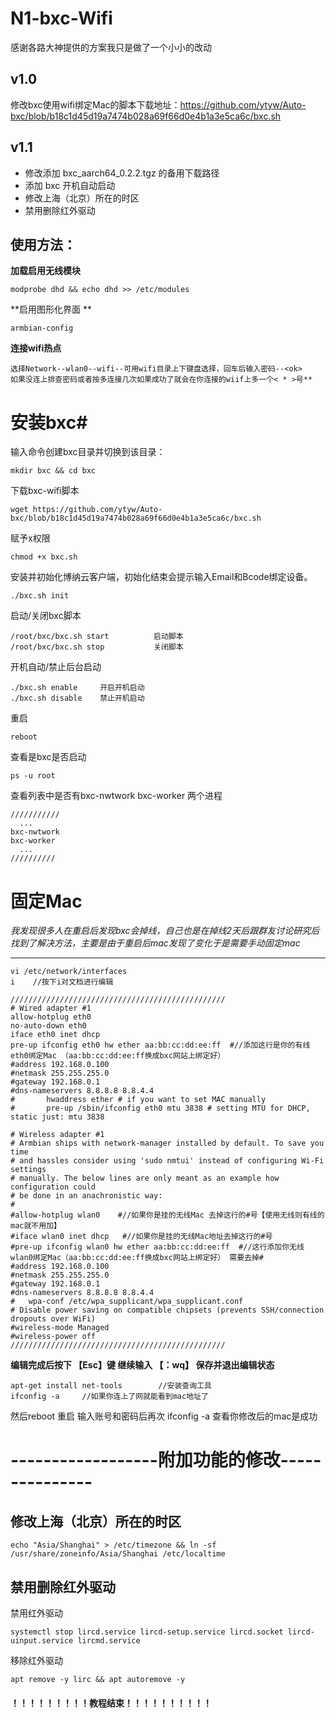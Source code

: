 # N1-bxc-Wifi #
感谢各路大神提供的方案我只是做了一个小小的改动
## v1.0 ##
修改bxc使用wifi绑定Mac的脚本下载地址：https://github.com/ytyw/Auto-bxc/blob/b18c1d45d19a7474b028a69f66d0e4b1a3e5ca6c/bxc.sh
## v1.1 ##
* 修改添加 bxc_aarch64_0.2.2.tgz 的备用下载路径
* 添加 bxc 开机自动启动
* 修改上海（北京）所在的时区
* 禁用删除红外驱动

使用方法：
-----
**加载启用无线模块** 

	modprobe dhd && echo dhd >> /etc/modules

**启用图形化界面 **

	armbian-config					

**连接wifi热点**
	
	选择Network--wlan0--wifi--可用wifi目录上下键盘选择，回车后输入密码--<ok> 
	如果没连上排查密码或者按多连接几次如果成功了就会在你连接的wiif上多一个< * >号**

# 安装bxc#
	
输入命令创建bxc目录并切换到该目录：

	mkdir bxc && cd bxc 
下载bxc-wifi脚本

	wget https://github.com/ytyw/Auto-bxc/blob/b18c1d45d19a7474b028a69f66d0e4b1a3e5ca6c/bxc.sh

赋予x权限

	chmod +x bxc.sh

安装并初始化博纳云客户端，初始化结束会提示输入Email和Bcode绑定设备。	
	
	./bxc.sh init

启动/关闭bxc脚本

	/root/bxc/bxc.sh start			启动脚本
	/root/bxc/bxc.sh stop			关闭脚本

开机自动/禁止后台启动
	
	./bxc.sh enable 	开启开机启动
	./bxc.sh disable	禁止开机启动

重启

	reboot
	
查看是bxc是否启动
	
	ps -u root

查看列表中是否有bxc-nwtwork bxc-worker 两个进程

	///////////
	  ...
	bxc-nwtwork   
	bxc-worker
	  ...
	//////////

# 固定Mac #

*我发现很多人在重启后发现bxc会掉线，自己也是在掉线2天后跟群友讨论研究后找到了解决方法，主要是由于重启后mac发现了变化于是需要手动固定mac*

-----
	vi /etc/network/interfaces
	i    //按下i对文档进行编辑 

	////////////////////////////////////////////////
	# Wired adapter #1
	allow-hotplug eth0
	no-auto-down eth0
	iface eth0 inet dhcp
	pre-up ifconfig eth0 hw ether aa:bb:cc:dd:ee:ff  #//添加这行是你的有线eth0绑定Mac （aa:bb:cc:dd:ee:ff换成bxc网站上绑定好）  
	#address 192.168.0.100
	#netmask 255.255.255.0
	#gateway 192.168.0.1
	#dns-nameservers 8.8.8.8 8.8.4.4
	#       hwaddress ether # if you want to set MAC manually
	#       pre-up /sbin/ifconfig eth0 mtu 3838 # setting MTU for DHCP, static just: mtu 3838

	# Wireless adapter #1
	# Armbian ships with network-manager installed by default. To save you time
	# and hassles consider using 'sudo nmtui' instead of configuring Wi-Fi settings
	# manually. The below lines are only meant as an example how configuration could
	# be done in an anachronistic way:
	# 
	#allow-hotplug wlan0    #//如果你是挂的无线Mac 去掉这行的#号【使用无线则有线的mac就不用加】
	#iface wlan0 inet dhcp	 #//如果你是挂的无线Mac地址去掉这行的#号
	#pre-up ifconfig wlan0 hw ether aa:bb:cc:dd:ee:ff  #//这行添加你无线wlan0绑定Mac（aa:bb:cc:dd:ee:ff换成bxc网站上绑定好） 需要去掉#
	#address 192.168.0.100
	#netmask 255.255.255.0
	#gateway 192.168.0.1
	#dns-nameservers 8.8.8.8 8.8.4.4
	#   wpa-conf /etc/wpa_supplicant/wpa_supplicant.conf
	# Disable power saving on compatible chipsets (prevents SSH/connection dropouts over WiFi)
	#wireless-mode Managed
	#wireless-power off
	////////////////////////////////////////////////
	
**编辑完成后按下 【Esc】键  继续输入 【：wq】 保存并退出编辑状态**
	
	apt-get install net-tools        //安装查询工具
	ifconfig -a  	//如果你连上了网就能看到mac地址了

然后reboot 重启 
输入账号和密码后再次 ifconfig -a 查看你修改后的mac是成功

# ------------------附加功能的修改--------------- #

## 修改上海（北京）所在的时区 ##
	echo "Asia/Shanghai" > /etc/timezone && ln -sf /usr/share/zoneinfo/Asia/Shanghai /etc/localtime

## 禁用删除红外驱动 ##
禁用红外驱动

	systemctl stop lircd.service lircd-setup.service lircd.socket lircd-uinput.service lircmd.service

移除红外驱动

	apt remove -y lirc && apt autoremove -y

#### ！！！！！！！！！教程结束！！！！！！！！！！ ####
